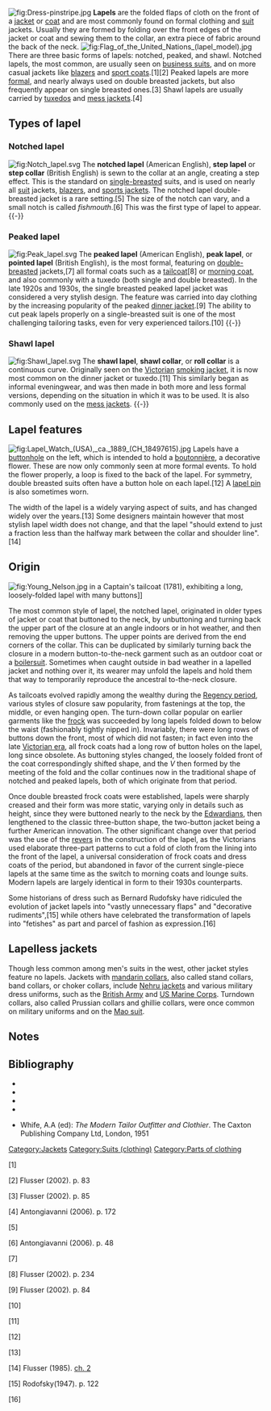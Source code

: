 ![](Dress-pinstripe.jpg "fig:Dress-pinstripe.jpg") **Lapels** are the
folded flaps of cloth on the front of a [jacket](jacket "wikilink") or
[coat](coat_(clothing) "wikilink") and are most commonly found on formal
clothing and [suit](suit_(clothes) "wikilink") jackets. Usually they are
formed by folding over the front edges of the jacket or coat and sewing
them to the collar, an extra piece of fabric around the back of the
neck.
![](Flag_of_the_United_Nations_(lapel_model).jpg "fig:Flag_of_the_United_Nations_(lapel_model).jpg")
There are three basic forms of lapels: notched, peaked, and shawl.
Notched lapels, the most common, are usually seen on [business
suits](business_suit "wikilink"), and on more casual jackets like
[blazers](blazer "wikilink") and [sport
coats](sport_coat "wikilink").[1][2] Peaked lapels are more
[formal](Formal_wear "wikilink"), and nearly always used on double
breasted jackets, but also frequently appear on single breasted ones.[3]
Shawl lapels are usually carried by [tuxedos](tuxedo "wikilink") and
[mess jackets](mess_jacket "wikilink").[4]

## Types of lapel

### Notched lapel

![](Notch_lapel.svg "fig:Notch_lapel.svg") The **notched lapel**
(American English), **step lapel** or **step collar** (British English)
is sewn to the collar at an angle, creating a step effect. This is the
standard on [single-breasted](single-breasted "wikilink") suits, and is
used on nearly all [suit](suit_(clothing) "wikilink") jackets,
[blazers](blazer "wikilink"), and [sports
jackets](sports_jacket "wikilink"). The notched lapel double-breasted
jacket is a rare setting.[5] The size of the notch can vary, and a small
notch is called *fishmouth*.[6] This was the first type of lapel to
appear. {{-}}

### Peaked lapel

![](Peak_lapel.svg "fig:Peak_lapel.svg") The **peaked lapel** (American
English), **peak lapel**, or **pointed lapel** (British English), is the
most formal, featuring on [double-breasted](double-breasted "wikilink")
jackets,[7] all formal coats such as a
[tailcoat](tailcoat "wikilink")[8] or [morning
coat](morning_coat "wikilink"), and also commonly with a tuxedo (both
single and double breasted). In the late 1920s and 1930s, the single
breasted peaked lapel jacket was considered a very stylish design. The
feature was carried into day clothing by the increasing popularity of
the peaked [dinner jacket](dinner_jacket "wikilink").[9] The ability to
cut peak lapels properly on a single-breasted suit is one of the most
challenging tailoring tasks, even for very experienced tailors.[10]
{{-}}

### Shawl lapel

![](Shawl_lapel.svg "fig:Shawl_lapel.svg") The **shawl lapel**, **shawl
collar**, or **roll collar** is a continuous curve. Originally seen on
the [Victorian](Victorian_fashion "wikilink") [smoking
jacket](smoking_jacket "wikilink"), it is now most common on the dinner
jacket or tuxedo.[11] This similarly began as informal eveningwear, and
was then made in both more and less formal versions, depending on the
situation in which it was to be used. It is also commonly used on the
[mess jackets](mess_jacket "wikilink"). {{-}}

## Lapel features

![](Lapel_Watch_(USA),_ca._1889_(CH_18497615).jpg "fig:Lapel_Watch_(USA),_ca._1889_(CH_18497615).jpg")
Lapels have a [buttonhole](buttonhole "wikilink") on the left, which is
intended to hold a [boutonnière](boutonnière "wikilink"), a decorative
flower. These are now only commonly seen at more formal events. To hold
the flower properly, a loop is fixed to the back of the lapel. For
symmetry, double breasted suits often have a button hole on each
lapel.[12] A [lapel pin](lapel_pin "wikilink") is also sometimes worn.

The width of the lapel is a widely varying aspect of suits, and has
changed widely over the years.[13] Some designers maintain however that
most stylish lapel width does not change, and that the lapel "should
extend to just a fraction less than the halfway mark between the collar
and shoulder line".[14]

## Origin

![](Young_Nelson.jpg "fig:Young_Nelson.jpg") in a Captain's tailcoat
(1781), exhibiting a long, loosely-folded lapel with many buttons\]\]

The most common style of lapel, the notched lapel, originated in older
types of jacket or coat that buttoned to the neck, by unbuttoning and
turning back the upper part of the closure at an angle indoors or in hot
weather, and then removing the upper buttons. The upper points are
derived from the end corners of the collar. This can be duplicated by
similarly turning back the closure in a modern button-to-the-neck
garment such as an outdoor coat or a
[boilersuit](boilersuit "wikilink"). Sometimes when caught outside in
bad weather in a lapelled jacket and nothing over it, its wearer may
unfold the lapels and hold them that way to temporarily reproduce the
ancestral to-the-neck closure.

As tailcoats evolved rapidly among the wealthy during the [Regency
period](Regency_period "wikilink"), various styles of closure saw
popularity, from fastenings at the top, the middle, or even hanging
open. The turn-down collar popular on earlier garments like the
[frock](frock "wikilink") was succeeded by long lapels folded down to
below the waist (fashionably tightly nipped in). Invariably, there were
long rows of buttons down the front, most of which did not fasten; in
fact even into the late [Victorian era](Victorian_era "wikilink"), all
frock coats had a long row of button holes on the lapel, long since
obsolete. As buttoning styles changed, the loosely folded front of the
coat correspondingly shifted shape, and the *V* then formed by the
meeting of the fold and the collar continues now in the traditional
shape of notched and peaked lapels, both of which originate from that
period.

Once double breasted frock coats were established, lapels were sharply
creased and their form was more static, varying only in details such as
height, since they were buttoned nearly to the neck by the
[Edwardians](Edwardian "wikilink"), then lengthened to the classic
three-button shape, the two-button jacket being a further American
innovation. The other significant change over that period was the use of
the [revers](revers "wikilink") in the construction of the lapel, as the
Victorians used elaborate three-part patterns to cut a fold of cloth
from the lining into the front of the lapel, a universal consideration
of frock coats and dress coats of the period, but abandoned in favor of
the current single-piece lapels at the same time as the switch to
morning coats and lounge suits. Modern lapels are largely identical in
form to their 1930s counterparts.

Some historians of dress such as Bernard Rudofsky have ridiculed the
evolution of jacket lapels into "vastly unnecessary flaps" and
"decorative rudiments",[15] while others have celebrated the
transformation of lapels into "fetishes" as part and parcel of fashion
as expression.[16]

## Lapelless jackets

Though less common among men's suits in the west, other jacket styles
feature no lapels. Jackets with [mandarin
collars](mandarin_collar "wikilink"), also called stand collars, band
collars, or choker collars, include [Nehru
jackets](Nehru_jacket "wikilink") and various military dress uniforms,
such as the [British Army](British_Army_Uniform "wikilink") and [US
Marine Corps](Uniforms_of_the_United_States_Marine_Corps "wikilink").
Turndown collars, also called Prussian collars and ghillie collars, were
once common on military uniforms and on the [Mao
suit](Mao_suit "wikilink").

## Notes

## Bibliography

-

-

-

-

-   Whife, A.A (ed): *The Modern Tailor Outfitter and Clothier*. The
    Caxton Publishing Company Ltd, London, 1951

[Category:Jackets](Category:Jackets "wikilink") [Category:Suits
(clothing)](Category:Suits_(clothing) "wikilink") [Category:Parts of
clothing](Category:Parts_of_clothing "wikilink")

[1]

[2] Flusser (2002). p. 83

[3] Flusser (2002). p. 85

[4] Antongiavanni (2006). p. 172

[5]

[6] Antongiavanni (2006). p. 48

[7]

[8] Flusser (2002). p. 234

[9] Flusser (2002). p. 84

[10]

[11]

[12]

[13]

[14] Flusser (1985). [ch.
2](http://www.throughtherye.com/flusser/ch2.htm)

[15] Rodofsky(1947). p. 122

[16]